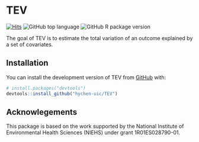 
<!-- README.md is generated from README.Rmd. Please edit that file -->

# TEV

<!-- badges: start -->

[![Hits](https://hits.seeyoufarm.com/api/count/incr/badge.svg?url=https%3A%2F%2Fgithub.com%2Fhychen-uic%2FTEV&count_bg=%2379C83D&title_bg=%23555555&icon=&icon_color=%23E7E7E7&title=visits&edge_flat=false)](https://hits.seeyoufarm.com)
![GitHub top
language](https://img.shields.io/github/languages/top/hychen-uic/TEV?color=red)
![GitHub R package
version](https://img.shields.io/github/r-package/v/hychen-uic/TEV)
<!-- badges: end -->

The goal of TEV is to estimate the total variation of an outcome
explained by a set of covariates.

## Installation

You can install the development version of TEV from
[GitHub](https://github.com/) with:

``` r
# install.packages("devtools")
devtools::install_github("hychen-uic/TEV")
```

## Acknowlegements

This package is based on the work supported by the National Institute of
Environmental Health Sciences (NIEHS) under grant 1R01ES028790-01.
